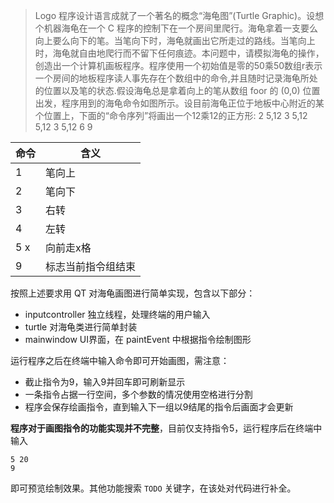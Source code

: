 > Logo 程序设计语言成就了一个著名的概念“海龟图”(Turtle Graphic)。设想个机器海龟在一个 C 程序的控制下在一个房间里爬行。海龟拿着一支要么向上要么向下的笔。当笔向下时，海龟就画出它所走过的路线。当笔向上时，海龟就自由地爬行而不留下任何痕迹。本问题中，请模拟海龟的操作，创造出一个计算机画板程序。程序使用一个初始值是零的50乘50数组r表示一个房间的地板程序读人事先存在个数组中的命令,并且随时记录海龟所处的位置以及笔的状态.假设海龟总是拿着向上的笔从数组 foor 的 (0,0) 位置出发，程序用到的海龟命令如图所示。设目前海龟正位于地板中心附近的某个位置上，下面的“命令序列”将画出一个12乘12的正方形:
> 2
> 5,12
> 3
> 5,12
> 5,12
> 3
> 5,12
> 6
> 9

| 命令 | 含义               |
| ---- | ------------------ |
| 1    | 笔向上             |
| 2    | 笔向下             |
| 3    | 右转               |
| 4    | 左转               |
| 5 x  | 向前走x格          |
| 9    | 标志当前指令组结束 |



按照上述要求用 QT 对海龟画图进行简单实现，包含以下部分：

- inputcontroller 独立线程，处理终端的用户输入
- turtle 对海龟类进行简单封装
- mainwindow UI界面，在 paintEvent 中根据指令绘制图形



运行程序之后在终端中输入命令即可开始画图，需注意：

- 截止指令为9，输入9并回车即可刷新显示
- 一条指令占据一行空间，多个参数的情况使用空格进行分割
- 程序会保存绘画指令，直到输入下一组以9结尾的指令后画面才会更新

**程序对于画图指令的功能实现并不完整**，目前仅支持指令5，运行程序后在终端中输入

```no
5 20
9
```

即可预览绘制效果。其他功能搜索 ``TODO`` 关键字，在该处对代码进行补全。